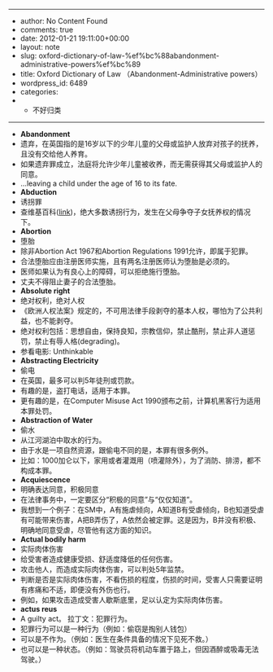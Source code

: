 - ---
- author: No Content Found
- comments: true
- date: 2012-01-21 19:11:00+00:00
- layout: note
- slug: oxford-dictionary-of-law-%ef%bc%88abandonment-administrative-powers%ef%bc%89
- title: Oxford Dictionary of Law （Abandonment-Administrative powers）
- wordpress_id: 6489
- categories:
- - 不好归类
- ---
- **Abandonment**
- 遗弃，在英国指的是16岁以下的少年儿童的父母或监护人放弃对孩子的抚养，且没有交给他人养育。
- 如果遗弃罪成立，法庭将允许少年儿童被收养，而无需获得其父母或监护人的同意。
- …leaving a child under the age of 16 to its fate.
- **Abduction**
- 诱拐罪
- 查维基百科([link](http://en.wikipedia.org/wiki/Child_abduction))，绝大多数诱拐行为，发生在父母争夺子女抚养权的情况下。
- **Abortion**
- 堕胎
- 除非Abortion Act 1967和Abortion Regulations 1991允许，即属于犯罪。
- 合法堕胎应由注册医师实施，且有两名注册医师认为堕胎是必须的。
- 医师如果认为有良心上的障碍，可以拒绝施行堕胎。
- 丈夫不得阻止妻子的合法堕胎。
- **Absolute right**
- 绝对权利，绝对人权
- 《欧洲人权法案》规定的，不可用法律手段剥夺的基本人权，哪怕为了公共利益，也不能剥夺。
- 绝对权利包括：思想自由，保持良知，宗教信仰，禁止酷刑，禁止非人道惩罚，禁止有辱人格(degrading)。
- 参看电影: Unthinkable
- **Abstracting Electricity**
- 偷电
- 在英国，最多可以判5年徒刑或罚款。
- 有趣的是，盗打电话，适用于本罪。
- 更有趣的是，在Computer Misuse Act 1990颁布之前，计算机黑客行为适用本罪处罚。
- **Abstraction of Water**
- 偷水
- 从江河湖泊中取水的行为。
- 由于水是一项自然资源，跟偷电不同的是，本罪有很多例外。
- 比如：1000加仑以下，家用或者灌溉用（喷灌除外），为了消防、排涝，都不构成本罪。
- **Acquiescence**
- 明确表达同意，积极同意
- 在法律事务中，一定要区分“积极的同意”与“仅仅知道”。
- 我想到一个例子：在SM中，A有施虐倾向，A知道B有受虐倾向，B也知道受虐有可能带来伤害，A把B弄伤了，A依然会被定罪。这是因为，B并没有积极、明确地同意受虐，尽管他有这方面的知识。
- **Actual bodily harm**
- 实际肉体伤害
- 给受害者造成健康受损、舒适度降低的任何伤害。
- 攻击他人，而造成实际肉体伤害，可以判处5年监禁。
- 判断是否是实际肉体伤害，不看伤损的程度，伤损的时间，受害人只需要证明有疼痛和不适，即便没有外伤也行。
- 例如，如果攻击造成受害人歇斯底里，足以认定为实际肉体伤害。
- **actus reus**
- A guilty act。 拉丁文：犯罪行为。
- 犯罪行为可以是一种行为（例如：偷窃是掏别人钱包）
- 可以是不作为。（例如：医生在条件具备的情况下见死不救。）
- 也可以是一种状态。（例如：驾驶员将机动车置于路上，但因酒醉或吸毒无法驾驶。）
